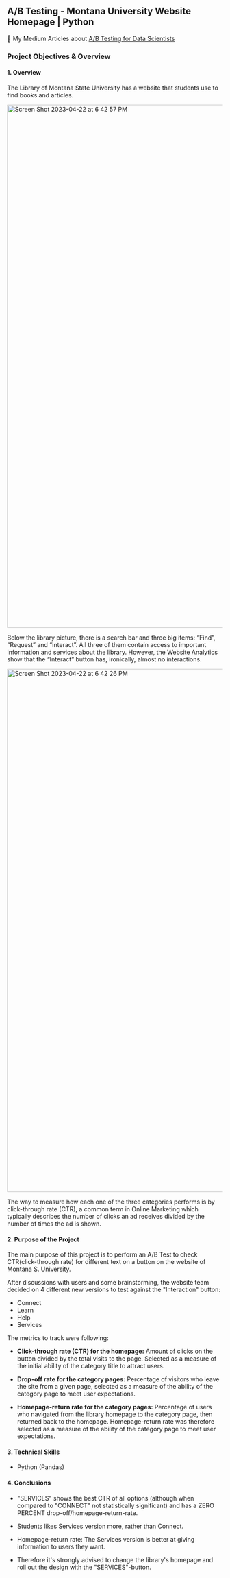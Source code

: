 ## A/B Testing - Montana University Website Homepage | Python
📌 My Medium Articles about [A/B Testing for Data Scientists](https://medium.com/@gozdebarin/a-b-testing-for-data-scientists-1f0b2f1d9ee9)

### Project Objectives & Overview
#### 1. Overview
The Library of Montana State University has a website that students use to find books and articles.

<img width="1221" alt="Screen Shot 2023-04-22 at 6 42 57 PM" src="https://user-images.githubusercontent.com/90986708/233796469-6bb38ade-83e8-4915-ae69-92efefd4a713.png">

Below the library picture, there is a search bar and three big items: “Find”, “Request” and “Interact”. All three of them contain access to important information and services about the library. However, the Website Analytics show that the “Interact” button has, ironically, almost no interactions.

<img width="1221" alt="Screen Shot 2023-04-22 at 6 42 26 PM" src="https://user-images.githubusercontent.com/90986708/233796479-21af44a2-006b-4d46-ae74-f4aee4186a04.png">


The way to measure how each one of the three categories performs is by click-through rate (CTR), a common term in Online Marketing which typically describes the number of clicks an ad receives divided by the number of times the ad is shown.

#### 2. Purpose of the Project

The main purpose of this project is to perform an A/B Test to check CTR(click-through rate) for different text on a button on the website of Montana S. University.

After discussions with users and some brainstorming, the website team decided on 4 different new versions to test against the "Interaction" button:

- Connect
- Learn
- Help
- Services

The metrics to track were following:

- **Click-through rate (CTR) for the homepage:** Amount of clicks on the button divided by the total visits to the page. Selected as a measure of the initial ability of the category title to attract users.

- **Drop-off rate for the category pages:** Percentage of visitors who leave the site from a given page, selected as a measure of the ability of the category page to meet user expectations.

- **Homepage-return rate for the category pages:** Percentage of users who navigated from the library homepage to the category page, then returned back to the homepage. Homepage-return rate was therefore selected as a measure of the ability of the category page to meet user expectations.


#### 3. Technical Skills

- Python (Pandas)

#### 4. Conclusions

- "SERVICES" shows the best CTR of all options (although when compared to "CONNECT" not statistically significant) and has a ZERO PERCENT drop-off/homepage-return-rate.

- Students likes Services version more, rather than Connect.

- Homepage-return rate: The Services version is better at giving information to users they want.

- Therefore it's strongly advised to change the library's homepage and roll out the design with the "SERVICES"-button.
